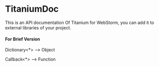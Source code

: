 TitaniumDoc
===========

This is an API documentation Of Titanium for WebStorm, you can add it to external libraries of your project.

#### For Brief Version

Dictionary<*> --> Object

Callback<*> --> Function
